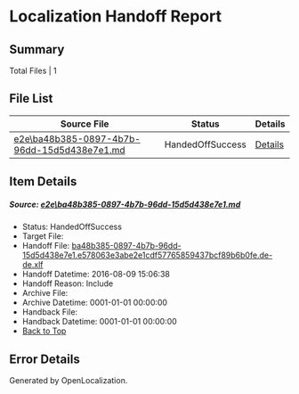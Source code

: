# <a name='report-top'></a> Localization Handoff Report

## Summary
 Total Files | 1

## File List
 Source File | Status | Details 
 ----------- | ------ | ------- 
 [e2e\ba48b385-0897-4b7b-96dd-15d5d438e7e1.md](https://github.com/OpenLocalizationTestOrg/oltest/blob/f1e6d25956725f7c8816af75681b1b4a9ef82300/e2e/ba48b385-0897-4b7b-96dd-15d5d438e7e1.md) | HandedOffSuccess | [Details](#700502e4c5c46e852a6019c64e63f2e82fd930474)

## Item Details
##### <a name='700502e4c5c46e852a6019c64e63f2e82fd930474'></a> Source: [e2e\ba48b385-0897-4b7b-96dd-15d5d438e7e1.md](https://github.com/OpenLocalizationTestOrg/oltest/blob/f1e6d25956725f7c8816af75681b1b4a9ef82300/e2e/ba48b385-0897-4b7b-96dd-15d5d438e7e1.md)
* Status: HandedOffSuccess
* Target File: 
* Handoff File: [ba48b385-0897-4b7b-96dd-15d5d438e7e1.e578063e3abe2e1cdf57765859437bcf89b6b0fe.de-de.xlf](https://github.com/OpenLocalizationTestOrg/olhandoff-e2e/blob/a125ab5246fbe373a430a9a7e96239406149b8d4/ol-handoff/OpenLocalizationTestOrg/ol-test-dede/ci/ht/ba48b385-0897-4b7b-96dd-15d5d438e7e1.e578063e3abe2e1cdf57765859437bcf89b6b0fe.de-de.xlf)
* Handoff Datetime: 2016-08-09 15:06:38
* Handoff Reason: Include
* Archive File: 
* Archive Datetime: 0001-01-01 00:00:00
* Handback File: 
* Handback Datetime: 0001-01-01 00:00:00
* [Back to Top](#report-top)


## Error Details

Generated by OpenLocalization.
